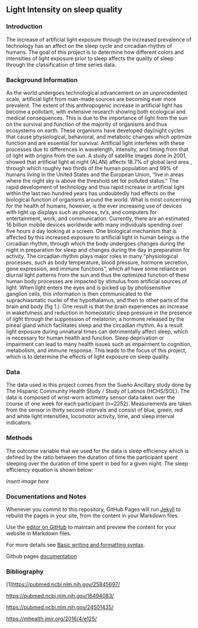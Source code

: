 ## Light Intensity on sleep quality

### Introduction

The increase of artificial light exposure through the increased prevalence of technology has an affect on the sleep cycle and circadian rhythm of humans. The goal of this project is to determine how different colors and intensities of light exposure prior to sleep affects the quality of sleep through the classification of time series data. 

### Background Information

As the world undergoes technological advancement on an unprecedented scale, artificial light from man-made sources are becoming ever more prevalent. The extent of this anthropogenic increase in artificial light has become a pollutant, with extensive research showing both ecological and medical consequences. This is due to the importance of light from the sun on the survival and function of the majority of organisms and thus ecosystems on earth. These organisms have developed day/night cycles that cause physiological, behavioral, and metabolic changes which optimize function and are essential for survival. Artificial light interferes with these processes due to differences in wavelength, intensity, and timing from that of light with origins from the sun. A study of satellite images done in 2001, showed that artificial light at night (ALAN) affects 18.7% of global land area , through which roughly two thirds of the human population and 99% of humans living in the United States and the European Union, “live in areas where the night sky is above the threshold set for polluted status." The rapid development of technology and thus rapid increase in artificial light within the last two hundred years has undoubtedly had effects on the biological function of organisms around the world.
What is most concerning for the health of humans, however, is the ever increasing use of devices with light up displays such as phones, tv’s, and computers for entertainment, work, and communication. Currently, there are an estimated 16 billion mobile devices worldwide with many individuals spending over five hours a day looking at a screen. One biological mechanism that is affected by this increased exposure to artificial light in human beings is the circadian rhythm, through which the body undergoes changes during the night in preparation for sleep and changes during the day in preparation for activity. The circadian rhythm plays major roles in many “physiological processes, such as body temperature, blood pressure, hormone secretion, gene expression, and immune functions”, which all have some reliance on diurnal light patterns from the sun and thus the optimized function of these human body processes are impacted by stimulus from artificial sources of light. When light enters the eyes and is picked up by photosensitive ganglion cells, this information is then communicated to the suprachiasmatic nuclei of the hypothalamus, and then to other parts of the brain and body (fig 1.). One result is that the brain experiences an increase in wakefulness and reduction in homeostatic sleep pressure in the presence of light through the suppression of melatonin, a hormone released by the pineal gland which facilitates sleep and the circadian rhythm. 
As a result light exposure during unnatural times can detrimentally affect sleep, which is necessary for human health and function. Sleep deprivation or impairment can lead to many health issues such as impairment to cognition, metabolism, and immune response. This leads to the focus of this project, which is to determine the effects of light exposure on sleep quality.

### Data
The data used in this project comes from the Sueño Ancillary study done by The Hispanic Community Health Study / Study of Latinos (HCHS/SOL). The data is composed of wrist-worn actimetry sensor data taken over the course of one week for each participant (n=2252). Measurements are taken from the sensor in thirty second intervals and consist of blue, green, red and white light intensities, locomotor activity, time, and sleep interval indicators.

### Methods
The outcome variable that we used for the data is sleep efficiency which is defined by the ratio between the duration of time the participant spent sleeping over the duration of time spent in bed for a given night. The sleep efficiency equation is shown below:

*insert image here*

### Documentations and Notes

Whenever you commit to this repository, GitHub Pages will run [Jekyll](https://jekyllrb.com/) to rebuild the pages in your site, from the content in your Markdown files.

Use the [editor on GitHub](https://github.com/GogoHYX/DSC180_sleep_apnea/edit/gh-pages/index.md) to maintain and preview the content for your website in Markdown files.

For more details see [Basic writing and formatting syntax](https://docs.github.com/en/github/writing-on-github/getting-started-with-writing-and-formatting-on-github/basic-writing-and-formatting-syntax).


Github pages [documentation](https://docs.github.com/categories/github-pages-basics/)

### Bibliography
[1]https://pubmed.ncbi.nlm.nih.gov/25845697/

https://pubmed.ncbi.nlm.nih.gov/16494083/

https://pubmed.ncbi.nlm.nih.gov/24501435/

https://mhealth.jmir.org/2016/4/e125/

